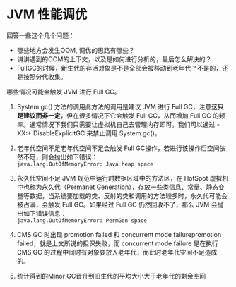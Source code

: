 # JVM 性能调优

回答一些这个几个问题：

- 哪些地方会发生OOM, 调优的思路有哪些？
- 讲讲遇到的OOM的上下文，以及是如何进行分析的，最后怎么解决的？
- FullGC的时候，新生代的存活对象是不是全部会被移动到老年代？不是的，还是按照分代收集。

哪些情况可能会触发 JVM 进行 Full GC。

1. System.gc() 方法的调用此方法的调用是建议 JVM 进行 Full GC，注意这**只是建议而非一定**，但在很多情况下它会触发 Full GC，从而增加 Full GC 的频率。通常情况下我们只需要让虚拟机自己去管理内存即可，我们可以通过 -XX:+ DisableExplicitGC 来禁止调用 System.gc()。

2. 老年代空间不足老年代空间不足会触发 Full GC操作，若进行该操作后空间依然不足，则会抛出如下错误：<br>
   ` java.lang.OutOfMemoryError: Java heap space `

3. 永久代空间不足
   JVM 规范中运行时数据区域中的方法区，在 HotSpot 虚拟机中也称为永久代（Permanet Generation），存放一些类信息、常量、静态变量等数据，当系统要加载的类、反射的类和调用的方法较多时，永久代可能会被占满，会触发 Full GC。如果经过 Full GC 仍然回收不了，那么 JVM 会抛出如下错误信息：<br>
   `java.lang.OutOfMemoryError: PermGen space `

4. CMS GC 时出现 promotion failed 和 concurrent mode failurepromotion failed，就是上文所说的担保失败，而 concurrent mode failure 是在执行 CMS GC 的过程中同时有对象要放入老年代，而此时老年代空间不足造成的。

5. 统计得到的Minor GC晋升到旧生代的平均大小大于老年代的剩余空间
